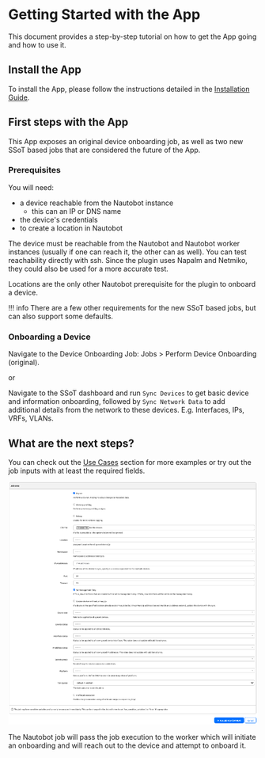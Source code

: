 # Getting Started with the App

This document provides a step-by-step tutorial on how to get the App going and how to use it.

## Install the App

To install the App, please follow the instructions detailed in the [Installation Guide](../admin/install.md).

## First steps with the App

This App exposes an original device onboarding job, as well as two new SSoT based jobs that are considered the future of the App.

### Prerequisites

You will need:

- a device reachable from the Nautobot instance
    - this can an IP or DNS name
- the device's credentials
- to create a location in Nautobot

The device must be reachable from the Nautobot and Nautobot worker instances (usually if one can reach it, the other can as well). You can test reachability directly with ssh. Since the plugin uses Napalm and Netmiko, they could also be used for a more accurate test.

Locations are the only other Nautobot prerequisite for the plugin to onboard a device.

!!! info
    There are a few other requirements for the new SSoT based jobs, but can also support some defaults.

### Onboarding a Device

Navigate to the Device Onboarding Job: Jobs > Perform Device Onboarding (original).

or

Navigate to the SSoT dashboard and run `Sync Devices` to get basic device and information onboarding, followed by `Sync Network Data` to add additional details from the network to these devices. E.g. Interfaces, IPs, VRFs, VLANs.

## What are the next steps?

You can check out the [Use Cases](app_use_cases.md) section for more examples or try out the job inputs with at least the required fields.

![job input](../images/sync_devices_inputs.png)

The Nautobot job will pass the job execution to the worker which will initiate an onboarding and will reach out to the device and attempt to onboard it.
